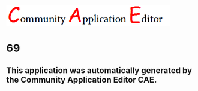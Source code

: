 ![CAE](https://github.com/GHProjectsTest/CAE-Deployment-Temp/blob/master/img/logo.png)  

69
===================


This application was automatically generated by the Community Application Editor CAE.  
---------------

